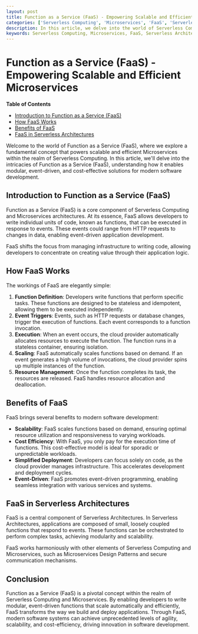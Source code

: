 ```yaml
---
layout: post
title: Function as a Service (FaaS) - Empowering Scalable and Efficient Microservices
categories: ['Serverless Computing', 'Microservices', 'FaaS', 'Serverless Architectures', 'Microservices Design Patterns']
description: In this article, we delve into the world of Serverless Computing and Microservices, exploring their roles in providing scalable, flexible, and efficient solutions for modern software development.
keywords: Serverless Computing, Microservices, FaaS, Serverless Architectures, Microservices Design Patterns
---
```

# Function as a Service (FaaS) - Empowering Scalable and Efficient Microservices

**Table of Contents**

- [Introduction to Function as a Service (FaaS)](#introduction-to-function-as-a-service-faas)
- [How FaaS Works](#how-faas-works)
- [Benefits of FaaS](#benefits-of-faas)
- [FaaS in Serverless Architectures](#faas-in-serverless-architectures)

Welcome to the world of Function as a Service (FaaS), where we explore a fundamental concept that powers scalable and efficient Microservices within the realm of Serverless Computing. In this article, we'll delve into the intricacies of Function as a Service (FaaS), understanding how it enables modular, event-driven, and cost-effective solutions for modern software development.

## Introduction to Function as a Service (FaaS)

Function as a Service (FaaS) is a core component of Serverless Computing and Microservices architectures. At its essence, FaaS allows developers to write individual units of code, known as functions, that can be executed in response to events. These events could range from HTTP requests to changes in data, enabling event-driven application development.

FaaS shifts the focus from managing infrastructure to writing code, allowing developers to concentrate on creating value through their application logic.

## How FaaS Works

The workings of FaaS are elegantly simple:

1. **Function Definition**: Developers write functions that perform specific tasks. These functions are designed to be stateless and idempotent, allowing them to be executed independently.
2. **Event Triggers**: Events, such as HTTP requests or database changes, trigger the execution of functions. Each event corresponds to a function invocation.
3. **Execution**: When an event occurs, the cloud provider automatically allocates resources to execute the function. The function runs in a stateless container, ensuring isolation.
4. **Scaling**: FaaS automatically scales functions based on demand. If an event generates a high volume of invocations, the cloud provider spins up multiple instances of the function.
5. **Resource Management**: Once the function completes its task, the resources are released. FaaS handles resource allocation and deallocation.

## Benefits of FaaS

FaaS brings several benefits to modern software development:

- **Scalability**: FaaS scales functions based on demand, ensuring optimal resource utilization and responsiveness to varying workloads.
- **Cost Efficiency**: With FaaS, you only pay for the execution time of functions. This cost-effective model is ideal for sporadic or unpredictable workloads.
- **Simplified Deployment**: Developers can focus solely on code, as the cloud provider manages infrastructure. This accelerates development and deployment cycles.
- **Event-Driven**: FaaS promotes event-driven programming, enabling seamless integration with various services and systems.

## FaaS in Serverless Architectures

FaaS is a central component of Serverless Architectures. In Serverless Architectures, applications are composed of small, loosely coupled functions that respond to events. These functions can be orchestrated to perform complex tasks, achieving modularity and scalability.

FaaS works harmoniously with other elements of Serverless Computing and Microservices, such as Microservices Design Patterns and secure communication mechanisms.

## Conclusion

Function as a Service (FaaS) is a pivotal concept within the realm of Serverless Computing and Microservices. By enabling developers to write modular, event-driven functions that scale automatically and efficiently, FaaS transforms the way we build and deploy applications. Through FaaS, modern software systems can achieve unprecedented levels of agility, scalability, and cost-efficiency, driving innovation in software development.
